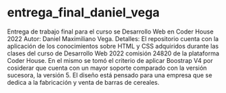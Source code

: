 # entrega_final_daniel_vega
Entrega de trabajo final para el curso se Desarrollo Web en Coder House 2022
Autor: Daniel Maximiliano Vega.
Detalles: El repositorio cuenta con la aplicación de los conocimientos sobre HTML y CSS adquiridos durante las clases del curso de Desarrollo Web 2022 comisión 24820
          de la plataforma Coder House. En el mismo se tomó el criterio de aplicar Boostrap V4 por cosiderar que cuenta con un mayor soporte comparado con la versión
          sucesora, la versión 5.
          El diseño está pensado para una empresa que se dedica a la fabricación y venta de barras de cereales.
